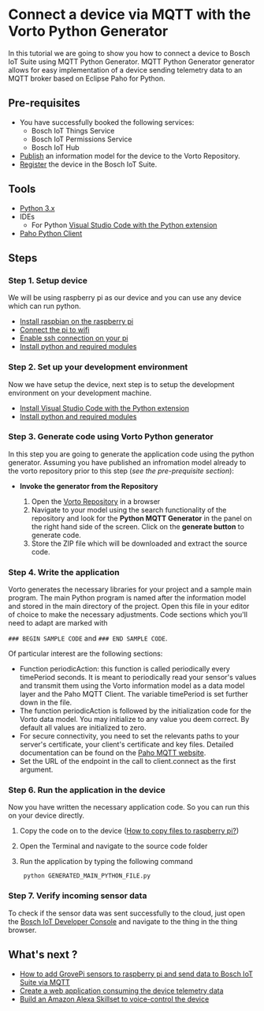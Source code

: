 # Connect a device via MQTT with the Vorto Python Generator

In this tutorial we are going to show you how to connect a device to Bosch IoT Suite using MQTT Python Generator. MQTT Python Generator generator allows for easy implementation of a device sending telemetry data to an MQTT broker based on Eclipse Paho for Python.

## Pre-requisites

* You have successfully booked the following services:
	- Bosch IoT Things Service
	- Bosch IoT Permissions Service 
	- Bosch IoT Hub
* [Publish](tutorial-create_and_publish_with_web_editor.md) an information model for the device to the Vorto Repository.  
* [Register](tutorial_register_device.md) the device in the Bosch IoT Suite.

## Tools

* [Python 3.x](https://www.python.org/)
* IDEs
	* For Python [Visual Studio Code with the Python extension](https://code.visualstudio.com/docs/languages/python) 
* [Paho Python Client](https://eclipse.org/paho/clients/python/)

## Steps

### Step 1. Setup device
We will be using raspberry pi as our device and you can use any device which can run python.

* [Install raspbian on the raspberry pi](https://www.raspberrypi.org/learning/software-guide/)
* [Connect the pi to wifi](https://www.raspberrypi.org/learning/software-guide/wifi/)
* [Enable ssh connection on your pi](https://www.raspberrypi.org/documentation/remote-access/ssh/)	
* [Install python and required modules](tutorial_install_python_and_required_python_modules.md)

### Step 2. Set up your development environment

Now we have setup the device, next step is to setup the development environment on your development machine. 

* [Install Visual Studio Code with the Python extension](https://code.visualstudio.com/docs/languages/python) 
* [Install python and required modules](tutorial_install_python_and_required_python_modules.md)

### Step 3. Generate code using Vorto Python generator

In this step you are going to generate the application code using the python generator. Assuming you have published an infromation model already to the vorto repository prior to this step (*see the pre-prequisite section*):

* **Invoke the generator from the Repository**

	1. Open the [Vorto Repository](http://vorto.eclipse.org/) in a browser
	2. Navigate to your model using the search functionality of the repository and look for 	   the **Python MQTT Generator** in the panel on the right hand side of the screen. Click on the **generate button** to generate code. 
	3. Store the ZIP file which will be downloaded and extract the source code.

### Step 4. Write the application
Vorto generates the necessary libraries for your project and a sample main program. The main Python program is named after the information model and stored in the main directory of the project. Open this file in your editor of choice to make the necessary adjustments.
Code sections which you'll need to adapt are marked with 

```### BEGIN SAMPLE CODE``` and ```### END SAMPLE CODE```.

Of particular interest are the following sections:

* Function periodicAction: this function is called periodically every timePeriod seconds. It is meant to periodically read your sensor's values and transmit them using the Vorto information model as a data model layer and the Paho MQTT Client. The variable timePeriod is set further down in the file.
* The function periodicAction is followed by the initialization code for the Vorto data model. You may initialize to any value you deem correct. By default all values are initialized to zero.
* For secure connectivity, you need to set the relevants paths to your server's certificate, your client's certificate and key files. Detailed documentation can be found on the [Paho MQTT website](https://pypi.python.org/pypi/paho-mqtt/1.1#option-functions).
* Set the URL of the endpoint in the call to client.connect as the first argument.


### Step 6. Run the application in the device

Now you have written the necessary application code. So you can run this on your device directly. 

1. Copy the code on to the device ([How to copy files to raspberry pi?](https://www.raspberrypi.org/documentation/remote-access/ssh/scp.md))
2. Open the Terminal and navigate to the source code folder
3. Run the application by typing the following command
		
		python GENERATED_MAIN_PYTHON_FILE.py 

### Step 7. Verify incoming sensor data

To check if the sensor data was sent successfully to the cloud, just open the <a href="https://console.bosch-iot-suite.com">Bosch IoT Developer Console</a> and navigate to the thing in the thing browser.

## What's next ?

- [How to add GrovePi sensors to raspberry pi and send data to Bosch IoT Suite via MQTT](tutorial_how_to_add_groove_pi_sensors_to_raspberry_pi_and_send_data_via_mqtt.md)
- [Create a web application consuming the device telemetry data](tutorial_create_webapp_dashboard.md)
- [Build an Amazon Alexa Skillset to voice-control the device](tutorial_voicecontrol_alexa.md)


